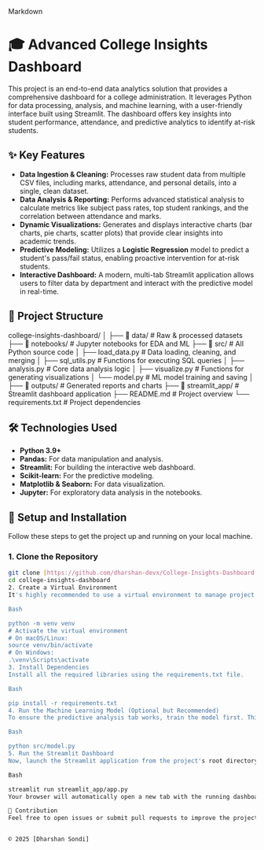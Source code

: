 Markdown

# 🎓 Advanced College Insights Dashboard

This project is an end-to-end data analytics solution that provides a comprehensive dashboard for a college administration. It leverages Python for data processing, analysis, and machine learning, with a user-friendly interface built using Streamlit. The dashboard offers key insights into student performance, attendance, and predictive analytics to identify at-risk students.

## ✨ Key Features

* **Data Ingestion & Cleaning:** Processes raw student data from multiple CSV files, including marks, attendance, and personal details, into a single, clean dataset.
* **Data Analysis & Reporting:** Performs advanced statistical analysis to calculate metrics like subject pass rates, top student rankings, and the correlation between attendance and marks.
* **Dynamic Visualizations:** Generates and displays interactive charts (bar charts, pie charts, scatter plots) that provide clear insights into academic trends.
* **Predictive Modeling:** Utilizes a **Logistic Regression** model to predict a student's pass/fail status, enabling proactive intervention for at-risk students.
* **Interactive Dashboard:** A modern, multi-tab Streamlit application allows users to filter data by department and interact with the predictive model in real-time.

## 📁 Project Structure

college-insights-dashboard/
│
├── 📁 data/                  # Raw & processed datasets
├── 📁 notebooks/              # Jupyter notebooks for EDA and ML
├── 📁 src/                    # All Python source code
│   ├── load_data.py          # Data loading, cleaning, and merging
│   ├── sql_utils.py          # Functions for executing SQL queries
│   ├── analysis.py           # Core data analysis logic
│   ├── visualize.py          # Functions for generating visualizations
│   └── model.py              # ML model training and saving
│
├── 📁 outputs/                # Generated reports and charts
├── 📁 streamlit_app/          # Streamlit dashboard application
├── README.md                 # Project overview
└── requirements.txt          # Project dependencies


## 🛠️ Technologies Used

* **Python 3.9+**
* **Pandas:** For data manipulation and analysis.
* **Streamlit:** For building the interactive web dashboard.
* **Scikit-learn:** For the predictive modeling.
* **Matplotlib & Seaborn:** For data visualization.
* **Jupyter:** For exploratory data analysis in the notebooks.

## 🚀 Setup and Installation

Follow these steps to get the project up and running on your local machine.

### 1. Clone the Repository

```bash
git clone [https://github.com/dharshan-devx/College-Insights-Dashboard.git](https://github.com/dharshan-devx/College-Insights-Dashboard.git)
cd college-insights-dashboard
2. Create a Virtual Environment
It's highly recommended to use a virtual environment to manage project dependencies.

Bash

python -m venv venv
# Activate the virtual environment
# On macOS/Linux:
source venv/bin/activate
# On Windows:
.\venv\Scripts\activate
3. Install Dependencies
Install all the required libraries using the requirements.txt file.

Bash

pip install -r requirements.txt
4. Run the Machine Learning Model (Optional but Recommended)
To ensure the predictive analysis tab works, train the model first. This will save model.pkl to the outputs folder.

Bash

python src/model.py
5. Run the Streamlit Dashboard
Now, launch the Streamlit application from the project's root directory.

Bash

streamlit run streamlit_app/app.py
Your browser will automatically open a new tab with the running dashboard.

🤝 Contribution
Feel free to open issues or submit pull requests to improve the project.


© 2025 [Dharshan Sondi]

